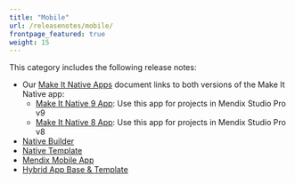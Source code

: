 ```yaml
---
title: "Mobile"
url: /releasenotes/mobile/
frontpage_featured: true
weight: 15
---
```


This category includes the following release notes: 

* Our [Make It Native Apps](/releasenotes/mobile/make-it-native-parent/) document links to both versions of the Make It Native app:
	* [Make It Native 9 App](/releasenotes/mobile/make-it-native-9/): Use this app for projects in Mendix Studio Pro v9
	* [Make It Native 8 App](/releasenotes/mobile/make-it-native-app/): Use this app for projects in Mendix Studio Pro v8
* [Native Builder](/releasenotes/mobile/native-builder/)
* [Native Template](/releasenotes/mobile/native-template/)
* [Mendix Mobile App](/releasenotes/mobile/mendix-mobile-app/)
* [Hybrid App Base & Template](/releasenotes/mobile/hybrid-app/)
